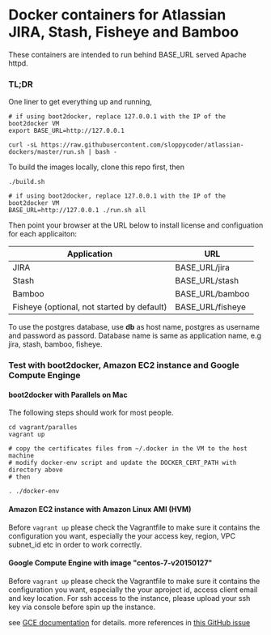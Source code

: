 # Docker containers for Atlassian JIRA, Stash, Fisheye and Bamboo

These containers are intended to run behind BASE_URL served Apache httpd.


### TL;DR

One liner to get everything up and running,

```
# if using boot2docker, replace 127.0.0.1 with the IP of the boot2docker VM
export BASE_URL=http://127.0.0.1

curl -sL https://raw.githubusercontent.com/sloppycoder/atlassian-dockers/master/run.sh | bash -
```


To build the images locally, clone this repo first, then  

``` 
./build.sh 

# if using boot2docker, replace 127.0.0.1 with the IP of the boot2docker VM
BASE_URL=http://127.0.0.1 ./run.sh all

``` 

Then point your browser at the URL below to  install license and configuation for each applicaiton:

| Application                                      |  URL                |
|--------------------------------------------------|---------------------|
|  JIRA    										   | BASE_URL/jira       |
|  Stash    			   						   | BASE_URL/stash      |
|  Bamboo    									   | BASE_URL/bamboo     |
|  Fisheye (optional, not started by default)      | BASE_URL/fisheye    |

To use the postgres database, use __db__ as host name, postgres as username and password as passord. Database name is same as application name, e.g jira, stash, bamboo, fisheye.


### Test with boot2docker, Amazon EC2 instance and Google Compute Enginge

#### boot2docker with Parallels on Mac

The following steps should work for most people. 

```
cd vagrant/paralles
vagrant up

# copy the certificates files from ~/.docker in the VM to the host machine
# modify docker-env script and update the DOCKER_CERT_PATH with directory above
# then

. ./docker-env

```


#### Amazon EC2 instance with Amazon Linux AMI (HVM)
Before ```vagrant up``` please check the Vagrantfile to make sure it contains the configuration you want, especially the your access key, region, VPC subnet_id etc in order to work correctly. 

#### Google Compute Engine with image "centos-7-v20150127"
Before ```vagrant up``` please check the Vagrantfile to make sure it contains the configuration you want, especially the your aproject id, access client email and key location. For ssh access to the instance, please upload your ssh key via console before spin up the instance. 

see [GCE documentation](https://cloud.google.com/compute/docs/console#sshkeys) for details. more references in [this GitHub issue](https://github.com/mitchellh/vagrant-google/issues/23)
 
